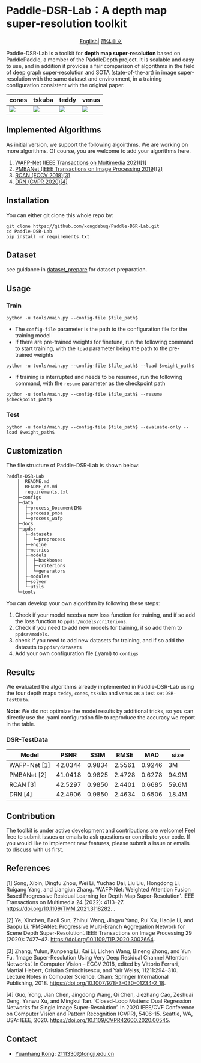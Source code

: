 # Paddle-DSR-Lab：A depth map super-resolution toolkit
</div>

<div align="center">

[English](README.md)| [简体中文](README_cn.md)

</div>

Paddle-DSR-Lab is a toolkit for **depth map super-resolution** based on PaddlePaddle, a member of the PaddleDepth project. It is scalable and easy to use, and in addition it provides a fair comparison of algorithms in the field of deep graph super-resolution and SOTA (state-of-the-art) in image super-resolution with the same dataset and environment, in a training configuration consistent with the original paper.

| cones| tskuba | teddy | venus |
| --- | --- | --- | ---|
| ![](https://ai-studio-static-online.cdn.bcebos.com/c16beee3e7c94284ae4e4b80f1f493af4477ef019b2a4efd9cb0c604b36be866)| ![](https://ai-studio-static-online.cdn.bcebos.com/9ccf5207aa1d4285b4f57c66bb5ae47b086c3df2d74d4c54b100b8d79e68f411)| ![](https://ai-studio-static-online.cdn.bcebos.com/ca98f5eb54ba4a0c8a275bd4afdd0c1ef45ac4e70d484762b0ad93745290d426)|![](https://ai-studio-static-online.cdn.bcebos.com/3137984e2b2342139e1dbaf78ab8abc49c869340f19743e7b804d632129cd413) |


## Implemented Algorithms

As initial version, we support the following algoirthms. We are working on more algorithms. Of course, you are welcome to add your algorithms here.

1. [WAFP-Net (IEEE Transactions on Multimedia 2021)[1]](docs/en_US/models/WAFP-Net.md)
2. [PMBANet (IEEE Transactions on Image Processing 2019)[2]](docs/en_US/models/PMBANet.md)
3. [RCAN (ECCV 2018)[3]](docs/en_US/models/RCAN.md)
4. [DRN (CVPR 2020)[4]](docs/en_US/models/DRN.md)

## Installation

You can either git clone this whole repo by:

```
git clone https://github.com/kongdebug/Paddle-DSR-Lab.git
cd Paddle-DSR-Lab
pip install -r requirements.txt
```
## Dataset 

see guidance in [dataset_prepare](docs/en_US/datasets) for dataset preparation.

## Usage

### Train

```shell
python -u tools/main.py --config-file $file_path$
```

- The `config-file` parameter is the path to the configuration file for the training model
- If there are pre-trained weights for finetune, run the following command to start training, with the `load` parameter being the path to the pre-trained weights

```shell
python -u tools/main.py --config-file $file_path$ --load $weight_path$
```

- If training is interrupted and needs to be resumed, run the following command, with the `resume` parameter as the checkpoint path

```shell
python -u tools/main.py --config-file $file_path$ --resume $checkpoint_path$
```

### Test


```shell
python -u tools/main.py --config-file $file_path$ --evaluate-only --load $weight_path$
```

## Customization

The file structure of Paddle-DSR-Lab is shown below:

```shell
Paddle-DSR-Lab
    │  README.md                
    │  README_cn.md             
    │  requirements.txt         
    ├─configs                   
    ├─data                      
    │  ├─process_DocumentIMG    
    │  ├─process_pmba           
    │  └─process_wafp           
    ├─docs                      
    ├─ppdsr 
    │  ├─datasets               
    │  │  └─preprocess          
    │  ├─engine                 
    │  ├─metrics                
    │  ├─models                 
    │  │  ├─backbones           
    │  │  ├─criterions          
    │  │  └─generators          
    │  ├─modules                
    │  ├─solver                 
    │  └─utils                  
    └─tools                     
```

You can develop your own algorithm by following these steps:

1. Check if your model needs a new loss function for training, and if so add the loss function to `ppdsr/models/criterions`.
2. Check if you need to add new models for training, if so add them to `ppdsr/models`.
3. check if you need to add new datasets for training, and if so add the datasets to `ppdsr/datasets`
4. Add your own configuration file (.yaml) to `configs`


## Results

We evaluated the algorithms already implemented in Paddle-DSR-Lab using the four depth maps `teddy`, `cones`, `tskuba` and `venus` as a test set `DSR-TestData`. 

**Note**: We did not optimize the model results by additional tricks, so you can directly use the .yaml configuration file to reproduce the accuracy we report in the table.

### DSR-TestData
|     Model        | PSNR | SSIM | RMSE | MAD | size  | 
|-------------|-------|-------|-------|-------|--------|
| WAFP-Net [1]| 42.0344 | 0.9834 | 2.5561 | 0.9246 | 3M | 
| PMBANet [2] | 41.0418 | 0.9825 | 2.4728 | 0.6278 | 94.9M  |
| RCAN [3]    | 42.5297 | 0.9850 | 2.4401 | 0.6685 | 59.6M  | 
| DRN [4]     | 42.4906 | 0.9850 | 2.4634 | 0.6506 | 18.4M  | 


## Contribution

The toolkit is under active development and contributions are welcome! 
Feel free to submit issues or emails to ask questions or contribute your code. 
If you would like to implement new features, please submit a issue or emails to discuss with us first.

## References

[1] Song, Xibin, Dingfu Zhou, Wei Li, Yuchao Dai, Liu Liu, Hongdong Li, Ruigang Yang, and Liangjun Zhang. ‘WAFP-Net: Weighted Attention Fusion Based Progressive Residual Learning for Depth Map Super-Resolution’. IEEE Transactions on Multimedia 24 (2022): 4113–27. https://doi.org/10.1109/TMM.2021.3118282.
.

[2] Ye, Xinchen, Baoli Sun, Zhihui Wang, Jingyu Yang, Rui Xu, Haojie Li, and Baopu Li. ‘PMBANet: Progressive Multi-Branch Aggregation Network for Scene Depth Super-Resolution’. IEEE Transactions on Image Processing 29 (2020): 7427–42. https://doi.org/10.1109/TIP.2020.3002664.

[3] Zhang, Yulun, Kunpeng Li, Kai Li, Lichen Wang, Bineng Zhong, and Yun Fu. ‘Image Super-Resolution Using Very Deep Residual Channel Attention Networks’. In Computer Vision – ECCV 2018, edited by Vittorio Ferrari, Martial Hebert, Cristian Sminchisescu, and Yair Weiss, 11211:294–310. Lecture Notes in Computer Science. Cham: Springer International Publishing, 2018. https://doi.org/10.1007/978-3-030-01234-2_18.


[4] Guo, Yong, Jian Chen, Jingdong Wang, Qi Chen, Jiezhang Cao, Zeshuai Deng, Yanwu Xu, and Mingkui Tan. ‘Closed-Loop Matters: Dual Regression Networks for Single Image Super-Resolution’. In 2020 IEEE/CVF Conference on Computer Vision and Pattern Recognition (CVPR), 5406–15. Seattle, WA, USA: IEEE, 2020. https://doi.org/10.1109/CVPR42600.2020.00545.


## Contact

- [Yuanhang Kong](https://github.com/kongdebug): 2111330@tongji.edu.cn